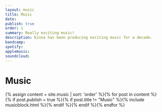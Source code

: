 ```yaml
---
layout: music
title: Music
date:
publish: true
order: 1
summary: Really exciting music!
description: Kinna has been producing exciting music for a decade.
bandcamp:
spotify:
applemusic:
soundcloud:
---
```

<div class="main" markdown="1">

# Music

{% assign content = site.music | sort: 'order' %}{% for post in content %}{% if post.publish = true %}{% if post.title != "Music" %}{% include musicblock.html %}{% endif %}{% endif %}{% endfor %}

</div>